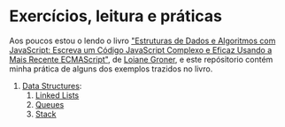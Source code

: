 # Exercícios, leitura e práticas

Aos poucos estou o lendo o livro ["Estruturas de Dados e Algoritmos com JavaScript: Escreva um Código JavaScript Complexo e Eficaz Usando a Mais Recente ECMAScript"](https://www.amazon.com.br/gp/product/8575226932/ref=ppx_od_dt_b_asin_image_s01?ie=UTF8&psc=1), de [Loiane Groner](https://loiane.training), e este repósitorio contém minha prática de alguns dos exemplos trazidos no livro.

1. [Data Structures](/src/data-structures/):
    1. [Linked Lists](/src/data-structures/linked-lists/)
    2. [Queues](/src/data-structures/queues/) 
    3. [Stack](/src/data-structures/stacks/)